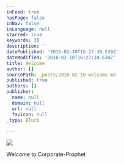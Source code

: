 ```yaml
---
inFeed: true
hasPage: false
inNav: false
inLanguage: null
starred: true
keywords: []
description: ''
datePublished: '2016-02-10T16:27:38.539Z'
dateModified: '2016-02-10T16:27:34.634Z'
title: Welcome
author: []
sourcePath: _posts/2016-02-10-welcome.md
published: true
authors: []
publisher:
  name: null
  domain: null
  url: null
  favicon: null
_type: Blurb

---
```

![](https://the-grid-user-content.s3-us-west-2.amazonaws.com/ab72f7a0-90c7-4288-8178-4202aad80e02.jpg)

Welcome to Corporate-Prophet